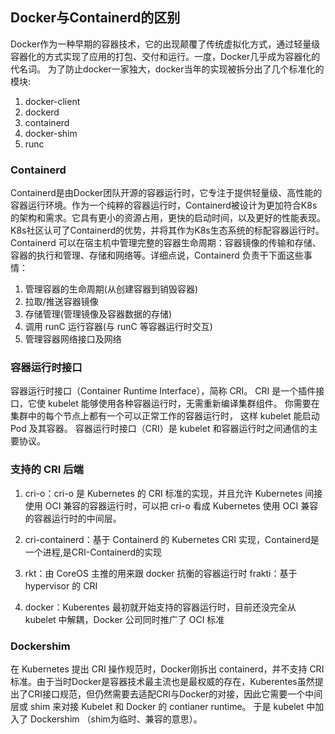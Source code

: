 ## Docker与Containerd的区别

Docker作为一种早期的容器技术，它的出现颠覆了传统虚拟化方式，通过轻量级容器化的方式实现了应用的打包、交付和运行。一度，Docker几乎成为容器化的代名词。 为了防止docker一家独大，docker当年的实现被拆分出了几个标准化的模块:
1. docker-client
1. dockerd
1. containerd
1. docker-shim
1. runc

### Containerd
Containerd是由Docker团队开源的容器运行时，它专注于提供轻量级、高性能的容器运行环境。作为一个纯粹的容器运行时，Containerd被设计为更加符合K8s的架构和需求。它具有更小的资源占用，更快的启动时间，以及更好的性能表现。 K8s社区认可了Containerd的优势，并将其作为K8s生态系统的标配容器运行时。 Containerd 可以在宿主机中管理完整的容器生命周期：容器镜像的传输和存储、容器的执行和管理、存储和网络等。详细点说，Containerd 负责干下面这些事情：

1. 管理容器的生命周期(从创建容器到销毁容器)
1. 拉取/推送容器镜像
1. 存储管理(管理镜像及容器数据的存储)
1. 调用 runC 运行容器(与 runC 等容器运行时交互)
1. 管理容器网络接口及网络

### 容器运行时接口
容器运行时接口（Container Runtime Interface），简称 CRI。 CRI 是一个插件接口，它使 kubelet 能够使用各种容器运行时，无需重新编译集群组件。 你需要在集群中的每个节点上都有一个可以正常工作的容器运行时， 这样 kubelet 能启动 Pod 及其容器。 容器运行时接口（CRI）是 kubelet 和容器运行时之间通信的主要协议。


### 支持的 CRI 后端

1. cri-o：cri-o 是 Kubernetes 的 CRI 标准的实现，并且允许 Kubernetes 间接使用 OCI 兼容的容器运行时，可以把 cri-o 看成 Kubernetes 使用 OCI 兼容的容器运行时的中间层。

1. cri-containerd：基于 Containerd 的 Kubernetes CRI 实现，Containerd是一个进程,是CRI-Containerd的实现

1. rkt：由 CoreOS 主推的用来跟 docker 抗衡的容器运行时
frakti：基于 hypervisor 的 CRI

1. docker：Kuberentes 最初就开始支持的容器运行时，目前还没完全从 kubelet 中解耦，Docker 公司同时推广了 OCI 标准

### Dockershim

在 Kubernetes 提出 CRI 操作规范时，Docker刚拆出 containerd，并不支持 CRI 标准。由于当时Docker是容器技术最主流也是最权威的存在，Kuberentes虽然提出了CRI接口规范，但仍然需要去适配CRI与Docker的对接，因此它需要一个中间层或 shim 来对接 Kubelet 和 Docker 的 contianer runtime。 于是 kubelet 中加入了 Dockershim （shim为临时、兼容的意思）。